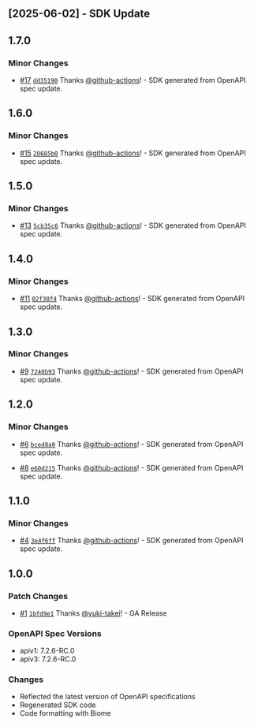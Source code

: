 ## [2025-06-02] - SDK Update

## 1.7.0

### Minor Changes

- [#17](https://github.com/growilabs/growi-sdk-typescript/pull/17) [`dd35190`](https://github.com/growilabs/growi-sdk-typescript/commit/dd35190e53998c34c44662287e44d15d802c0664) Thanks [@github-actions](https://github.com/apps/github-actions)! - SDK generated from OpenAPI spec update.

## 1.6.0

### Minor Changes

- [#15](https://github.com/growilabs/growi-sdk-typescript/pull/15) [`20685b0`](https://github.com/growilabs/growi-sdk-typescript/commit/20685b09a27f6f4fc7f79173a6c5386fd9ac70b6) Thanks [@github-actions](https://github.com/apps/github-actions)! - SDK generated from OpenAPI spec update.

## 1.5.0

### Minor Changes

- [#13](https://github.com/growilabs/growi-sdk-typescript/pull/13) [`5cb35c6`](https://github.com/growilabs/growi-sdk-typescript/commit/5cb35c63a8c2a56e31687d7048f7ec783ab0109f) Thanks [@github-actions](https://github.com/apps/github-actions)! - SDK generated from OpenAPI spec update.

## 1.4.0

### Minor Changes

- [#11](https://github.com/growilabs/growi-sdk-typescript/pull/11) [`02f38f4`](https://github.com/growilabs/growi-sdk-typescript/commit/02f38f45cf8b85c579f544ffa9545484b5d5c046) Thanks [@github-actions](https://github.com/apps/github-actions)! - SDK generated from OpenAPI spec update.

## 1.3.0

### Minor Changes

- [#9](https://github.com/growilabs/growi-sdk-typescript/pull/9) [`7240b93`](https://github.com/growilabs/growi-sdk-typescript/commit/7240b936f3fad3a4c11f7069f7727905195d3fd3) Thanks [@github-actions](https://github.com/apps/github-actions)! - SDK generated from OpenAPI spec update.

## 1.2.0

### Minor Changes

- [#6](https://github.com/growilabs/growi-sdk-typescript/pull/6) [`bced8a0`](https://github.com/growilabs/growi-sdk-typescript/commit/bced8a0bc63855de059fa98ea49330ab00155445) Thanks [@github-actions](https://github.com/apps/github-actions)! - SDK generated from OpenAPI spec update.

- [#8](https://github.com/growilabs/growi-sdk-typescript/pull/8) [`e60d215`](https://github.com/growilabs/growi-sdk-typescript/commit/e60d215c6f8fca3e389aeb58f05c7d04daba24c7) Thanks [@github-actions](https://github.com/apps/github-actions)! - SDK generated from OpenAPI spec update.

## 1.1.0

### Minor Changes

- [#4](https://github.com/growilabs/growi-sdk-typescript/pull/4) [`3e4f6ff`](https://github.com/growilabs/growi-sdk-typescript/commit/3e4f6ff895992e2b593849a84da19e7c2ab66f4b) Thanks [@github-actions](https://github.com/apps/github-actions)! - SDK generated from OpenAPI spec update.

## 1.0.0

### Patch Changes

- [#1](https://github.com/growilabs/growi-sdk-typescript/pull/1) [`1bfd9e1`](https://github.com/growilabs/growi-sdk-typescript/commit/1bfd9e15c0087b9276afe430d6f00fa9ad7b9933) Thanks [@yuki-takei](https://github.com/yuki-takei)! - GA Release

### OpenAPI Spec Versions

- apiv1: 7.2.6-RC.0
- apiv3: 7.2.6-RC.0

### Changes

- Reflected the latest version of OpenAPI specifications
- Regenerated SDK code
- Code formatting with Biome
